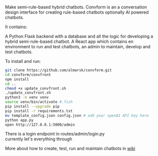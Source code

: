 Make semi-rule-based hybrid chatbots.
Convform is an a conversation design interface for creating rule-based chatbots optionally AI powered chatbots.

It contains:

A Python Flask backend with a database and all the logic for developing a hybrid semi-rule-based chatbot.
A React app which contains en environment to run and test chatbots, an admin to maintain, develop and test chatbots.

To install and run:

```sh
git clone https://github.com/almarsk/convform.git
cd convform/convfront
npm install
cd ..
chmod +x update_convfront.sh
./update_convfront.sh
python3 -m venv venv
source venv/bin/activate #.fish
pip install --upgrade pip
pip install -r requirements.txt
mv template_config.json config.json # add your openAI API key here
python app.py
open http://127.0.0.1:5000/admin
```

There is a login endpoint in routes/admin/login.py\
currently let's everything through

More about how to create, test, run and maintain chatbots in [wiki](https://github.com/almarsk/convform/wiki)
